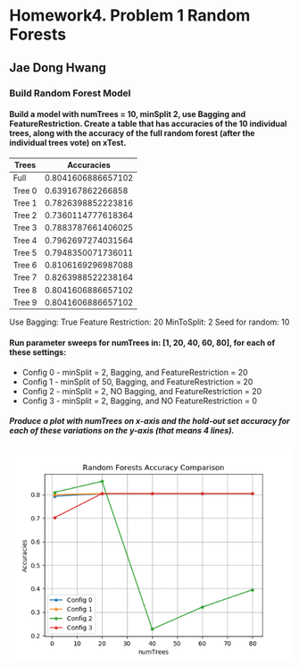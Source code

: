 # Homework4. Problem 1 Random Forests

## Jae Dong Hwang

### Build Random Forest Model

#### Build a model with numTrees = 10, minSplit 2, use Bagging and FeatureRestriction. Create a table that has accuracies of the 10 individual trees, along with the accuracy of the full random forest (after the individual trees vote) on xTest.

|          Trees          |        Accuracies       |
|-------------------------|-------------------------|
|           Full          |    0.8041606886657102   |
|          Tree 0         |    0.639167862266858    |
|          Tree 1         |    0.7826398852223816   |
|          Tree 2         |    0.7360114777618364   |
|          Tree 3         |    0.7883787661406025   |
|          Tree 4         |    0.7962697274031564   |
|          Tree 5         |    0.7948350071736011   |
|          Tree 6         |    0.8106169296987088   |
|          Tree 7         |    0.8263988522238164   |
|          Tree 8         |    0.8041606886657102   |
|          Tree 9         |    0.8041606886657102   |

Use Bagging: True
Feature Restriction: 20
MinToSplit: 2
Seed for random: 10


#### Run parameter sweeps for numTrees in: [1, 20, 40, 60, 80], for each of these settings:

* Config 0 - minSplit = 2, Bagging, and FeatureRestriction = 20
* Config 1 - minSplit of 50, Bagging, and FeatureRestriction = 20
* Config 2 - minSplit = 2, NO Bagging, and FeatureRestriction = 20
* Config 3 - minSplit = 2, Bagging, and NO FeatureRestriction = 0

##### Produce a plot with numTrees on x-axis and the hold-out set accuracy for each of these variations on the y-axis (that means 4 lines).

![prob1_part2_accuracy_cmp_[1, 20, 40, 60, 80]_randseed_0](prob1_part2_accuracy_cmp_1_20_40_60_80_randseed_0.png)

